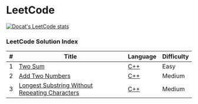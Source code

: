 LeetCode
========

[![Docat's LeetCode stats](https://leetcode-stats-six.vercel.app/?username=docat0209&theme=dark)](https://github.com/Docat0209/leetcode)


### LeetCode Solution Index

| # |Title|Language|Difficulty|
|---|-----|--------|-------------|
| 1 | [Two Sum](https://leetcode.com/problems/two-sum/) | [C++](src\2Sum\2sum.cpp) | Easy |
| 2 | [Add Two Numbers](https://leetcode.com/problems/add-two-numbers/) | [C++](src\add2Num\add2Num.cpp) | Medium |
| 3 | [Longest Substring Without Repeating Characters](https://leetcode.com/problems/longest-substring-without-repeating-characters/) | [C++](src\longestSubstrWoRepChr\longestSubstrWoRepChr.cpp) | Medium |

